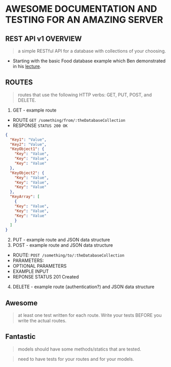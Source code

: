# AWESOME DOCUMENTATION AND TESTING FOR AN AMAZING SERVER
## REST API v1 OVERVIEW
> a simple RESTful API for a database with collections of your choosing.

- Starting with the basic Food database example which Ben demonstrated in his [lecture](https://youtu.be/otSW2ZpBa2U).

## ROUTES
> routes that use the following HTTP verbs: GET, PUT, POST, and DELETE.

1. GET - example route
  - ROUTE `GET /something/from/:theDatabaseCollection`
  - RESPONSE `STATUS 200 OK`
  ```json
  {
    "Key1": "Value",
    "Key2": "Value",
    "KeyObject1": {
      "Key": "Value",
      "Key": "Value",
      "Key": "Value"
    },
    "KeyObject2": {
      "Key": "Value",
      "Key": "Value",
      "Key": "Value"
    },
    "KeyArray": [
      {
      "Key": "Value",
      "Key": "Value",
      "Key": "Value"
      }
    ]
  }
  ```

2. PUT - example route and JSON data structure
3. POST - example route and JSON data structure
  - ROUTE: `POST /something/to/:theDatabaseCollection`
  - PARAMETERS:
  - OPTIONAL PARAMETERS
  - EXAMPLE INPUT
  - REPONSE STATUS 201 Created


4. DELETE - example route (authentication?) and JSON data structure

## Awesome
> at least one test written for each route.  Write your tests BEFORE you write the actual routes.

## Fantastic
> models should have some methods/statics that are tested.

> need to have tests for your routes and for your models.
